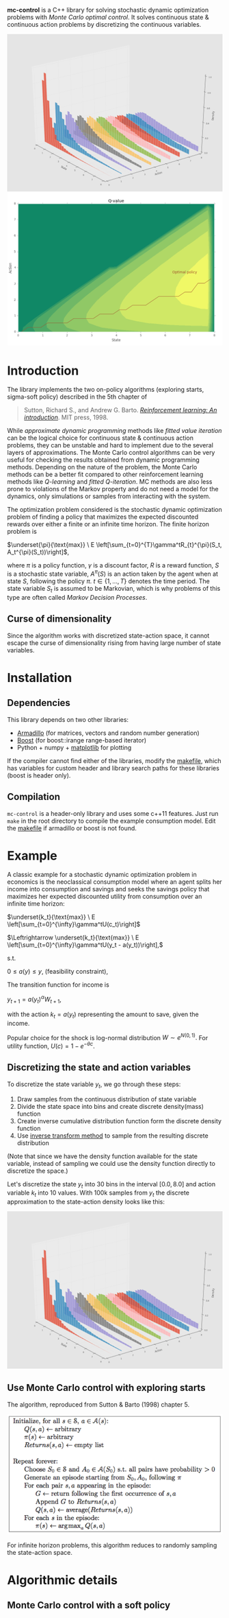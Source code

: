**mc-control** is a C++ library for solving stochastic dynamic optimization problems with *Monte Carlo optimal control*. It solves continuous state & continuous action problems by discretizing the continuous variables.

![Discretized probability distribution](figures/discrete_density.png)
![Optimal policy for optimal consumption problem](figures/optimal_policy.png)

# Introduction
The library implements the two on-policy algorithms (exploring starts, sigma-soft policy) described in the 5th chapter of 

>Sutton, Richard S., and Andrew G. Barto. [*Reinforcement learning: An introduction*](http://webdocs.cs.ualberta.ca/~sutton/book/the-book.html). MIT press, 1998.

While *approximate dynamic programming* methods like *fitted value iteration* can be the logical choice for continuous state & continuous action problems, they can be unstable and hard to implement due to the several layers of approximations. The Monte Carlo control algorithms can be very useful for checking the results obtained from dynamic programming methods. Depending on the nature of the problem, the Monte Carlo methods can be a better fit compared to other reinforcement learning methods like *Q-learning* and *fitted Q-iteration*. MC methods are also less prone to violations of the Markov property and do not need a model for the dynamics, only simulations or samples from interacting with the system.

The optimization problem considered is the stochastic dynamic optimization problem of finding a policy that maximizes the expected discounted rewards over either a finite or an infinite time horizon. The finite horizon problem is 

$\underset{\pi}{\text{max}} \ E \left[\sum_{t=0}^{T}\gamma^tR_{t}^{\pi}(S_t, A_t^{\pi}(S_t))\right]$, 

where $\pi$ is a policy function, $\gamma$ is a discount factor, $R$ is a reward function, $S$ is a stochastic state variable, $A^{\pi}(S)$ is an action taken by the agent when at state $S$, following the policy $\pi$. $t \in \{1,\ldots,T\}$ denotes the time period. The state variable $S_t$ is assumed to be Markovian, which is why problems of this type are often called *Markov Decision Processes*.

## Curse of dimensionality
Since the algorithm works with discretized state-action space, it cannot escape the curse of dimensionality rising from having large number of state variables.

# Installation
## Dependencies
This library depends on two other libraries:

* [Armadillo](http://arma.sourceforge.net) (for matrices, vectors and random number generation)
* [Boost](http://www.boost.org/)     (for boost::irange range-based iterator)
* Python + numpy + [matplotlib](http://matplotlib.org/) for plotting

If the compiler cannot find either of the libraries, modify the [makefile](Makefile), which has variables for custom header and library search paths for these libraries (boost is header only).

## Compilation
`mc-control` is a header-only library and uses some c++11 features. Just run `make` in the root directory to compile the example consumption model. Edit the [makefile](Makefile) if armadillo or boost is not found.


# Example
A classic example for a stochastic dynamic optimization problem in economics is the neoclassical consumption model where an agent splits her income into consumption and savings and seeks the savings policy that maximizes her expected discounted utility from consumption over an infinite time horizon:

$\underset{k_t}{\text{max}} \ E \left[\sum_{t=0}^{\infty}\gamma^tU(c_t)\right]$

$\Leftrightarrow \underset{k_t}{\text{max}} \ E \left[\sum_{t=0}^{\infty}\gamma^tU(y_t - a(y_t))\right],$

s.t.

$0 \leq a(y) \leq y$, (feasibility constraint),

The transition function for income is

$y_{t+1} = a(y_t)^{\alpha}W_{t+1},$

with the action $k_t = a(y_t)$ representing the amount to save, given the income.

Popular choice for the shock is log-normal distribution $W \sim e^{N(0,1)}.$ For utility function, $U(c) = 1-e^{-\theta c}$.

## Discretizing the state and action variables
To discretize the state variable $y_t$, we go through these steps:

1. Draw samples from the continuous distribution of state variable
2. Divide the state space into bins and create discrete density(mass) function
3. Create inverse cumulative distribution function form the discrete density function
4. Use [inverse transform method](https://en.wikipedia.org/wiki/Inverse_transform_sampling) to sample from the resulting  discrete distribution

(Note that since we have the density function available for the state variable, instead of sampling we could use the density function directly to discretize the space.)

Let's discretize the state $y_t$ into 30 bins in the interval $[0.0,8.0]$ and action variable $k_t$ into 10 values. With 100k samples from $y_t$ the discrete approximation to the state-action density looks like this:

![Discretized probability distribution](figures/discrete_density.png)

## Use Monte Carlo control with exploring starts
The algorithm, reproduced from Sutton & Barto (1998) chapter 5. 

![](figures/MC-ES.png?raw=true)

For infinite horizon problems, this algorithm reduces to randomly sampling the state-action space.



<!-- ## Transforming the consumption model into reinforcement learning domain -->
<!-- The Monte Carlo optimal control belongs to the group of reinforcement learning algorithms. In the reinforcement learning domain the properties of interest are the  -->

<!-- 1. State space -->
<!-- 2. Actions -->
<!-- 3. Transition function -->
<!-- 4. Reward function -->
<!-- 5. Simulating an episode from the model -->

<!-- The consumption model has a single continuous state variable: income $y_t$, now denoted as $s_t.$ -->

<!-- The continuous action variable is the amount to save, given the income: $k_t = a(s_t).$ -->

<!-- The output from the transition function is the next state $s_{t+!}$ that follows after first being in a state $s_t$ and then taking action:  $s_{t+1} = a(s_t)^{\alpha}W_{t+1}.$ -->

<!-- Reward function is the utility function $U(c_t)$, or $U(s_t-a_t).$ -->

# Algorithmic details


## Monte Carlo control with a soft policy
